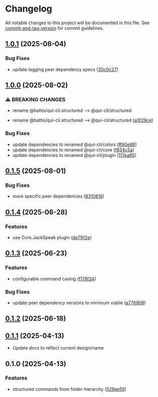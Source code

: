 # Changelog

All notable changes to this project will be documented in this file. See [commit-and-tag-version](https://github.com/absolute-version/commit-and-tag-version) for commit guidelines.

## [1.0.1](https://github.com/battis/qui-cli/compare/structured/1.0.0...structured/1.0.1) (2025-08-04)


### Bug Fixes

* update lagging peer dependency specs ([30c0c27](https://github.com/battis/qui-cli/commit/30c0c279d4247a69a30efef8a7426442752cd9c0))

## [1.0.0](https://github.com/battis/qui-cli/compare/structured/0.1.5...structured/1.0.0) (2025-08-02)


### ⚠ BREAKING CHANGES

* rename @battis/qui-cli.structured --> @qui-cli/structured

* rename @battis/qui-cli.structured --> @qui-cli/structured ([a0f29ce](https://github.com/battis/qui-cli/commit/a0f29ce176b8fab590f474f7198e33e9fd997ce6))


### Bug Fixes

* update dependencies to renamed @qui-cli/colors ([ff80e86](https://github.com/battis/qui-cli/commit/ff80e8625ef98834afdf04e57bfedb1906834e2b))
* update dependencies to renamed @qui-cli/core ([f834c5a](https://github.com/battis/qui-cli/commit/f834c5a475f908585f1e17865917a092516168a0))
* update dependencies to renamed @qui-cli/plugin ([117ea85](https://github.com/battis/qui-cli/commit/117ea85256ec69c807c5b56293546d9c350fd43f))

## [0.1.5](https://github.com/battis/qui-cli/compare/structured/0.1.4...structured/0.1.5) (2025-08-01)

### Bug Fixes

- more specific peer dependencies ([8310816](https://github.com/battis/qui-cli/commit/8310816f7b4a214809880a72a4c5ea0fb72bcd46))

## [0.1.4](https://github.com/battis/qui-cli/compare/structured/0.1.3...structured/0.1.4) (2025-06-28)

### Features

- use Core.JackSpeak plugin ([de7912e](https://github.com/battis/qui-cli/commit/de7912e782eeb9ae944ea6a65216b987473a59e1))

## [0.1.3](https://github.com/battis/qui-cli/compare/structured/0.1.2...structured/0.1.3) (2025-06-23)

### Features

- configurable command casing ([f178f24](https://github.com/battis/qui-cli/commit/f178f247c9024689dc4fd14d4d53f7e165a3ddfb))

### Bug Fixes

- update peer dependency versions to minimum viable ([a776908](https://github.com/battis/qui-cli/commit/a7769085adef6da665da7a67cb143af1e0bba6be))

## [0.1.2](https://github.com/battis/qui-cli/compare/structured/0.1.1...structured/0.1.2) (2025-06-18)

## [0.1.1](https://github.com/battis/qui-cli/compare/structured/0.1.0...structured/0.1.1) (2025-04-13)

- Update docs to reflect current design/name

## 0.1.0 (2025-04-13)

### Features

- structured commands from folder hierarchy ([529ee55](https://github.com/battis/qui-cli/commit/529ee55bbd825db02e927bff3c684864800a23d2))
